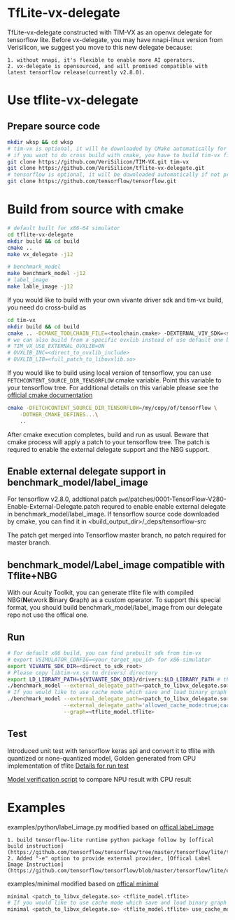 # TfLite-vx-delegate
TfLite-vx-delegate constructed with TIM-VX as an openvx delegate for tensorflow lite. Before vx-delegate, you may have nnapi-linux version from Verisilicon, we suggest you move to this new delegate because:

    1. without nnapi, it's flexible to enable more AI operators.
    2. vx-delegate is opensourced, and will promised compatible with latest tensorflow release(currently v2.8.0).
# Use tflite-vx-delegate

## Prepare source code
```sh
mkdir wksp && cd wksp
# tim-vx is optional, it will be downloaded by CMake automatically for none-cross build
# if you want to do cross build with cmake, you have to build tim-vx firstly
git clone https://github.com/VeriSilicon/TIM-VX.git tim-vx
git clone https://github.com/VeriSilicon/tflite-vx-delegate.git
# tensorflow is optional, it will be downloaded automatically if not present
git clone https://github.com/tensorflow/tensorflow.git
```
# Build from source with cmake

```sh
# default built for x86-64 simulator
cd tflite-vx-delegate
mkdir build && cd build
cmake ..
make vx_delegate -j12

# benchmark_model
make benchmark_model -j12
# label_image
make lable_image -j12
```
If you would like to build with your own vivante driver sdk and tim-vx build, you need do cross-build as
```sh
cd tim-vx
mkdir build && cd build
cmake .. -DCMAKE_TOOLCHAIN_FILE=<toolchain.cmake> -DEXTERNAL_VIV_SDK=<sdk_root>
# we can also build from a specific ovxlib instead of use default one by set
# TIM_VX_USE_EXTERNAL_OVXLIB=ON
# OVXLIB_INC=<direct_to_ovxlib_include>
# OVXLIB_LIB=<full_patch_to_libovxlib.so>
```

If you would like to build using local version of tensorflow, you can use `FETCHCONTENT_SOURCE_DIR_TENSORFLOW` cmake variable. Point this variable to your tensorflow tree. For additional details on this variable please see the [official cmake documentation](https://cmake.org/cmake/help/latest/module/FetchContent.html#command:fetchcontent_populate)

``` sh
cmake -DFETCHCONTENT_SOURCE_DIR_TENSORFLOW=/my/copy/of/tensorflow \
    -DOTHER_CMAKE_DEFINES...\
    ..
```
After cmake execution completes, build and run as usual. Beware that cmake process will apply a patch to your tensorflow tree. The patch is requred to enable the external delegate support and the NBG support.

## Enable external delegate support in benchmark_model/label_image

For tensorflow v2.8.0, addtional patch `pwd`/patches/0001-TensorFlow-V280-Enable-External-Delegate.patch requred to enable enable external delegate in benchmark_model/label_image.
If tensorflow source code downloaded by cmake, you can find it in <build_output_dir>/_deps/tensorflow-src

The patch get merged into Tensorflow master branch, no patch required for master branch.

## benchmark_model/Label_image compatible with Tflite+NBG
With our Acuity Toolkit, you can generate tflite file with compiled NBG(**N**etwork **B**inary **G**raph) as a custom operator. To support this special format, you should build benchmark_model/label_image from our delegate repo not use the offical one.

## Run
```sh
# For default x86 build, you can find prebuilt sdk from tim-vx
# export VSIMULATOR_CONFIG=<your_target_npu_id> for x86-simulator
export VIVANTE_SDK_DIR=<direct_to_sdk_root>
# Please copy libtim-vx.so to drivers/ directory
export LD_LIBRARY_PATH=${VIVANTE_SDK_DIR}/drivers:$LD_LIBRARY_PATH # the "drivers" maybe named as lib
./benchmark_model --external_delegate_path=<patch_to_libvx_delegate.so> --graph=<tflite_model.tflite>
# If you would like to use cache mode which save and load binary graph in local disk
./benchmark_model --external_delegate_path=<patch_to_libvx_delegate.so> \
                  --external_delegate_path='allowed_cache_mode:true;cache_file_path:<cache_file>' \
                  --graph=<tflite_model.tflite>
```

## Test
Introduced unit test with tensorflow keras api and convert it to tflite with quantized or none-quantized model,
Golden generated from CPU implementation of tflite
[Details for run test](./test/python/READMME.md)

[Model verification script](./test/python/run_model.py) to compare NPU result with CPU result

# Examples
examples/python/label_image.py
modified based on [offical label_image](https://github.com/tensorflow/tensorflow/blob/master/tensorflow/lite/examples/python/label_image.py)

    1. build tensorflow-lite runtime python package follow by [offical build instruction](https://github.com/tensorflow/tensorflow/tree/master/tensorflow/lite/tools/pip_package#readme)
    2. Added "-e" option to provide external provider, [Offical Label Image Instruction](https://github.com/tensorflow/tensorflow/blob/master/tensorflow/lite/examples/python/README.md)

examples/minimal
modified based on [offical minimal](https://cs.opensource.google/tensorflow/tensorflow/+/master:tensorflow/lite/examples/minimal/)

```sh
minimal <patch_to_libvx_delegate.so> <tflite_model.tflite>
# If you would like to use cache mode which save and load binary graph in local disk
minimal <patch_to_libvx_delegate.so> <tflite_model.tflite> use_cache_mode <cache_file>
```
